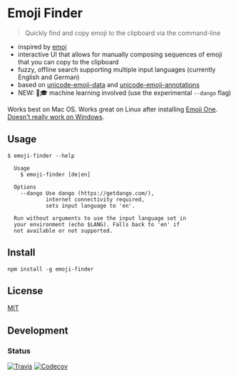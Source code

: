 # Emoji Finder

> Quickly find and copy emoji to the clipboard via the command-line

- inspired by [emoj](https://www.npmjs.com/package/emoj)
- interactive UI that allows for manually composing sequences of emoji that you can copy to the clipboard
- fuzzy, offline search supporting multiple input languages (currently English and German)
- based on [unicode-emoji-data](https://www.npmjs.com/package/unicode-emoji-data) and [unicode-emoji-annotations](https://www.npmjs.com/package/unicode-emoji-annotations)
- NEW: 🤖🎓 machine learning involved (use the experimental `--dango` flag)

Works best on Mac OS. Works great on Linux after installing [Emoji One](https://github.com/eosrei/emojione-color-font#install-on-linux). [Doesn't really work on Windows](https://github.com/sindresorhus/emoj/issues/5).

## Usage

```
$ emoji-finder --help

  Usage
    $ emoji-finder [de|en]

  Options
    --dango Use dango (https://getdango.com/),
            internet connectivity required,
            sets input language to 'en'.

  Run without arguments to use the input language set in
  your environment (echo $LANG). Falls back to 'en' if
  not available or not supported.
```

## Install

`npm install -g emoji-finder`

## License

[MIT](https://github.com/dematerializer/unicode-emoji-annotations/blob/master/LICENSE)

## Development

### Status

[![Travis](https://img.shields.io/travis/dematerializer/emoji-finder.svg?style=flat-square)](https://travis-ci.org/dematerializer/emoji-finder)
[![Codecov](https://img.shields.io/codecov/c/github/dematerializer/emoji-finder.svg?style=flat-square)](https://codecov.io/gh/dematerializer/emoji-finder)
